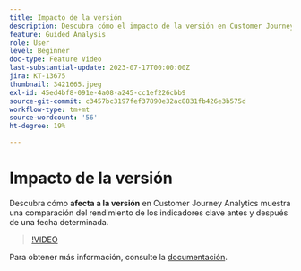 ```yaml
---
title: Impacto de la versión
description: Descubra cómo el impacto de la versión en Customer Journey Analytics muestra una comparación del rendimiento de los indicadores clave antes y después de una fecha determinada.
feature: Guided Analysis
role: User
level: Beginner
doc-type: Feature Video
last-substantial-update: 2023-07-17T00:00:00Z
jira: KT-13675
thumbnail: 3421665.jpeg
exl-id: 45ed4bf8-091e-4a08-a245-cc1ef226cbb9
source-git-commit: c3457bc3197fef37890e32ac8831fb426e3b575d
workflow-type: tm+mt
source-wordcount: '56'
ht-degree: 19%

---
```


# Impacto de la versión

Descubra cómo **afecta a la versión** en Customer Journey Analytics muestra una comparación del rendimiento de los indicadores clave antes y después de una fecha determinada.

>[!VIDEO](https://video.tv.adobe.com/v/3423454/?learn=on&captions=spa)

Para obtener más información, consulte la [documentación](https://experienceleague.adobe.com/docs/analytics-platform/using/guided-analysis/impact/release.html?lang=es).
